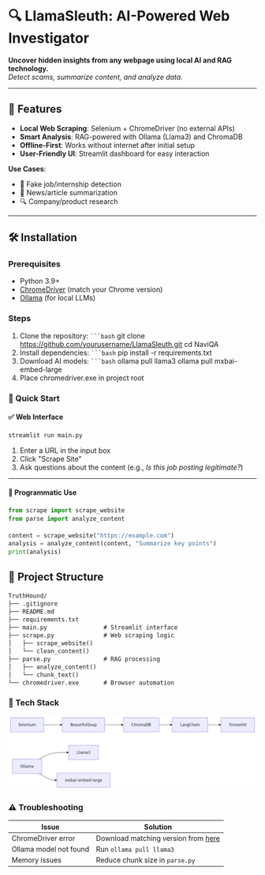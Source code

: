 # 🔍 LlamaSleuth: AI-Powered Web Investigator

**Uncover hidden insights from any webpage using local AI and RAG technology.**  
*Detect scams, summarize content, and analyze data.*

---

## 🌟 Features
- **Local Web Scraping**: Selenium + ChromeDriver (no external APIs)
- **Smart Analysis**: RAG-powered with Ollama (Llama3) and ChromaDB
- **Offline-First**: Works without internet after initial setup
- **User-Friendly UI**: Streamlit dashboard for easy interaction

**Use Cases**:
- 🚨 Fake job/internship detection
- 📰 News/article summarization
- 🔍 Company/product research

---

## 🛠️ Installation

### Prerequisites
- Python 3.9+
- [ChromeDriver](https://chromedriver.chromium.org/downloads) (match your Chrome version)
- [Ollama](https://ollama.ai) (for local LLMs)

### Steps
1. Clone the repository:
   ` ```bash ` 
   git clone https://github.com/yourusername/LlamaSleuth.git
   cd NaviQA
2. Install dependencies:
  ` ```bash ` 
   pip install -r requirements.txt
3. Download AI models:
  ` ```bash ` 
   ollama pull llama3
   ollama pull mxbai-embed-large
4. Place chromedriver.exe in project root

### 🚀 Quick Start

#### ✅ Web Interface

```bash
streamlit run main.py
```

1. Enter a URL in the input box  
2. Click "Scrape Site"  
3. Ask questions about the content (e.g., *Is this job posting legitimate?*)

---

#### 🧠 Programmatic Use

```python
from scrape import scrape_website
from parse import analyze_content

content = scrape_website("https://example.com")
analysis = analyze_content(content, "Summarize key points")
print(analysis)
```


## 📂 Project Structure
```
TruthHound/
├── .gitignore
├── README.md
├── requirements.txt
├── main.py                # Streamlit interface
├── scrape.py              # Web scraping logic
│   ├── scrape_website()
│   └── clean_content()
├── parse.py               # RAG processing
│   ├── analyze_content()
│   └── chunk_text()
└── chromedriver.exe       # Browser automation
```
     

### 🤖 Tech Stack
![App Screenshot](tech.png)

### ⚠️ Troubleshooting

| Issue                 | Solution                                 |
|-----------------------|------------------------------------------|
| ChromeDriver error    | Download matching version from [here](https://chromedriver.chromium.org/downloads) |
| Ollama model not found | Run `ollama pull llama3`                |
| Memory issues         | Reduce chunk size in `parse.py`         |


